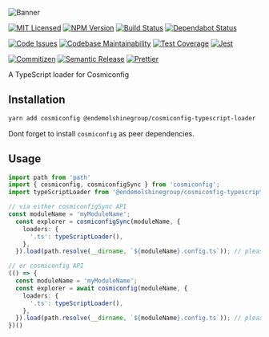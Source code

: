 ![Banner][icon-banner]

[![MIT Licensed][icon-license]][link-license]
[![NPM Version][icon-npm]][link-npm]
[![Build Status][icon-ci]][link-ci]
[![Dependabot Status][icon-dependabot]][link-dependabot]

[![Code Issues][icon-issues]][link-issues]
[![Codebase Maintainability][icon-maintainability]][link-maintainability]
[![Test Coverage][icon-coverage]][link-coverage]
[![Jest][icon-jest]][link-jest]

[![Commitizen][icon-commitizen]][link-commitizen]
[![Semantic Release][icon-semantic-release]][link-semantic-release]
[![Prettier][icon-prettier]][link-prettier]

A TypeScript loader for Cosmiconfig

## Installation

```bash
yarn add cosmiconfig @endemolshinegroup/cosmiconfig-typescript-loader
```
Dont forget to install `cosmiconfig` as peer dependencies.

## Usage

```typescript
import path from 'path'
import { cosmiconfig, cosmiconfigSync } from 'cosmiconfig';
import typeScriptLoader from '@endemolshinegroup/cosmiconfig-typescript-loader';

// via either cosmiconfigSync API
const moduleName = 'myModuleName';
  const explorer = cosmiconfigSync(moduleName, {
    loaders: {
      '.ts': typeScriptLoader(),
    },
  }).load(path.resolve(__dirname, `${moduleName}.config.ts`)); // please use `load` instead of `search` to directly load config file

// or cosmiconfig API
(() => {
  const moduleName = 'myModuleName';
  const explorer = await cosmiconfig(moduleName, {
    loaders: {
      '.ts': typeScriptLoader(),
    },
  }).load(path.resolve(__dirname, `${moduleName}.config.ts`)); // please use `load` instead of `search` to directly load config file
})()
```

[icon-banner]: docs/assets/banner.png

[icon-license]: https://img.shields.io/github/license/EndemolShineGroup/cosmiconfig-typescript-loader.svg?longCache=true&style=flat-square
[link-license]: LICENSE
[icon-npm]: https://img.shields.io/npm/v/@endemolshinegroup/cosmiconfig-typescript-loader.svg?longCache=true&style=flat-square
[link-npm]: https://www.npmjs.com/package/@endemolshinegroup/cosmiconfig-typescript-loader
[icon-ci]: https://img.shields.io/travis/com/EndemolShineGroup/cosmiconfig-typescript-loader.svg?longCache=true&style=flat-square
[link-ci]: https://travis-ci.com/EndemolShineGroup/cosmiconfig-typescript-loader
[icon-dependabot]: https://flat.badgen.net/dependabot/EndemolShineGroup/cosmiconfig-typescript-loader?icon=dependabot
[link-dependabot]: https://dependabot.com/

[icon-issues]: https://img.shields.io/codeclimate/issues/EndemolShineGroup/cosmiconfig-typescript-loader.svg?longCache=true&style=flat-square
[link-issues]: https://codeclimate.com/github/EndemolShineGroup/cosmiconfig-typescript-loader/issues
[icon-maintainability]: https://img.shields.io/codeclimate/maintainability/EndemolShineGroup/cosmiconfig-typescript-loader.svg?longCache=true&style=flat-square
[link-maintainability]: https://codeclimate.com/github/EndemolShineGroup/cosmiconfig-typescript-loader
[icon-coverage]: https://img.shields.io/codecov/c/github/EndemolShineGroup/cosmiconfig-typescript-loader/develop.svg?longCache=true&style=flat-square
[link-coverage]: https://codecov.io/gh/EndemolShineGroup/cosmiconfig-typescript-loader

[icon-jest]: https://img.shields.io/badge/tested_with-jest-99424f.svg?longCache=true&style=flat-square
[link-jest]: https://jestjs.io/

[icon-commitizen]: https://img.shields.io/badge/commitizen-friendly-brightgreen.svg?longCache=true&style=flat-square
[link-commitizen]: http://commitizen.github.io/cz-cli/
[icon-semantic-release]: https://img.shields.io/badge/%20%20%F0%9F%93%A6%F0%9F%9A%80-semantic--release-e10079.svg?longCache=true&style=flat-square
[link-semantic-release]: https://semantic-release.gitbooks.io/semantic-release/
[icon-prettier]: https://img.shields.io/badge/code_style-prettier-ff69b4.svg?longCache=true&style=flat-square
[link-prettier]: https://prettier.io/
